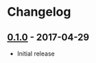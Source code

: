 # Changelog

## [0.1.0](https://github.com/seibert-media/jenkins_exporter/releases/tag/v0.1.0) - 2017-04-29

* Initial release
